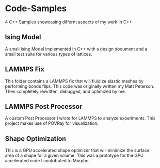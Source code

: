 # Code-Samples
4 C++ Samples showcasing differnt aspects of my work in C++

## Ising Model
A small Ising Model implemented in C++ with a design document and a small test suite for various types of lattices.

## LAMMPS Fix 
This folder contains a LAMMPS fix that will fluidize elastic meshes by performing bonds flips. This code was originally written my Matt Peterson. Then completely rewritten, debugged, and optimized by me.

## LAMMPS Post Processor  
A custom Post Processor I wrote for LAMMPS to analyze experiments. This project makes use of POVRay for visualization.

## Shape Optimization
This is a GPU accelerated shape optimizer that will minimize the surface area of a shape for a given volume.
This was a prototype for the GPU accelerated code I contributed to Morpho.
